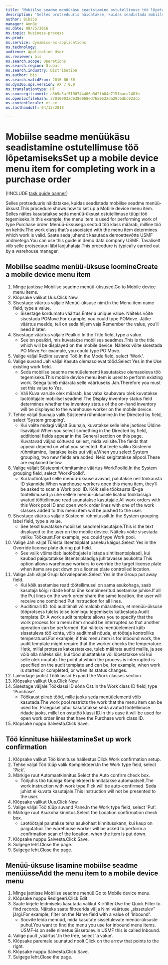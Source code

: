 ```yaml
--- 
title: "Mobiilse seadme menüükäsu seadistamine ostutellimuse töö lõpetamiseks"
description: "Selles protseduuris näidatakse, kuidas seadistada mobiilse seadme menüü-üksust."
author: BibiSp
manager: AnnBe
ms.date: 08/25/2016
ms.topic: business-process
ms.prod: 
ms.service: dynamics-ax-applications
ms.technology: 
audience: Application User
ms.reviewer: bis
ms.search.scope: Operations
ms.search.region: Global
ms.search.industry: Distribution
ms.author: bis
ms.search.validFrom: 2016-06-30
ms.dyn365.ops.version: AX 7.0.0
ms.translationtype: HT
ms.sourcegitcommit: a8b5a5af5108744406a3d2fb84d7151baea2481b
ms.openlocfilehash: 37010003ad638e068ed7650532da29c6dbc033cb
ms.contentlocale: et-ee
ms.lasthandoff: 04/13/2018

---
```

# <a name="set-up-a-mobile-device-menu-item-for-completing-work-in-a-purchase-order"></a><span data-ttu-id="43d62-103">Mobiilse seadme menüükäsu seadistamine ostutellimuse töö lõpetamiseks</span><span class="sxs-lookup"><span data-stu-id="43d62-103">Set up a mobile device menu item for completing work in a purchase order</span></span>

[!INCLUDE [task guide banner](../../includes/task-guide-banner.md)]

<span data-ttu-id="43d62-104">Selles protseduuris näidatakse, kuidas seadistada mobiilse seadme menüü-üksust.</span><span class="sxs-lookup"><span data-stu-id="43d62-104">This procedure shows how to set up a Mobile device menu item.</span></span> <span data-ttu-id="43d62-105">Selles näites kasutatakse seda menüü-üksust ostutellimuse tüüpi töö tegemiseks.</span><span class="sxs-lookup"><span data-stu-id="43d62-105">In this example, the menu item is used for performing work of type Purchase order.</span></span> <span data-ttu-id="43d62-106">Menüü-üksusega seotud töö klass määrab, milline töö on kehtiv.</span><span class="sxs-lookup"><span data-stu-id="43d62-106">The work class that’s associated with the menu item determines which work is valid.</span></span> <span data-ttu-id="43d62-107">Saate seda juhendit kasutada demoettevõtte USMF andmetega.</span><span class="sxs-lookup"><span data-stu-id="43d62-107">You can use this guide in demo data company USMF.</span></span> <span data-ttu-id="43d62-108">Tavaliselt viib selle protseduuri läbi laojuhataja.</span><span class="sxs-lookup"><span data-stu-id="43d62-108">This procedure is typically carried out by a warehouse manager.</span></span>


## <a name="create-a-mobile-device-menu-item"></a><span data-ttu-id="43d62-109">Mobiilse seadme menüü-üksuse loomine</span><span class="sxs-lookup"><span data-stu-id="43d62-109">Create a mobile device menu item</span></span>
1. <span data-ttu-id="43d62-110">Minge jaotisse Mobiilse seadme menüü-üksused.</span><span class="sxs-lookup"><span data-stu-id="43d62-110">Go to Mobile device menu items.</span></span>
2. <span data-ttu-id="43d62-111">Klõpsake valikut Uus.</span><span class="sxs-lookup"><span data-stu-id="43d62-111">Click New.</span></span>
3. <span data-ttu-id="43d62-112">Sisestage väärtus väljale Menüü-üksuse nimi.</span><span class="sxs-lookup"><span data-stu-id="43d62-112">In the Menu item name field, type a value.</span></span>
    * <span data-ttu-id="43d62-113">Sisestage kordumatu väärtus.</span><span class="sxs-lookup"><span data-stu-id="43d62-113">Enter a unique value.</span></span> <span data-ttu-id="43d62-114">Näiteks võite sisestada POMove.</span><span class="sxs-lookup"><span data-stu-id="43d62-114">For example, you could type POMove.</span></span> <span data-ttu-id="43d62-115">Jätke väärtus meelde, teil on seda hiljem vaja.</span><span class="sxs-lookup"><span data-stu-id="43d62-115">Remember the value, you'll need it later.</span></span>  
4. <span data-ttu-id="43d62-116">Sisestage väärtus väljale Pealkiri.</span><span class="sxs-lookup"><span data-stu-id="43d62-116">In the Title field, type a value.</span></span>
    * <span data-ttu-id="43d62-117">See on pealkiri, mis kuvatakse mobiilses seadmes.</span><span class="sxs-lookup"><span data-stu-id="43d62-117">This is the title which will be displayed on the mobile device.</span></span> <span data-ttu-id="43d62-118">Näiteks võite sisestada PO Move.</span><span class="sxs-lookup"><span data-stu-id="43d62-118">For example, you could type PO Move.</span></span>  
5. <span data-ttu-id="43d62-119">Valige väljal Režiim suvand Töö.</span><span class="sxs-lookup"><span data-stu-id="43d62-119">In the Mode field, select 'Work'.</span></span>
6. <span data-ttu-id="43d62-120">Valige suvand Jah väljal Kasuta olemasolevat tööd.</span><span class="sxs-lookup"><span data-stu-id="43d62-120">Select Yes in the Use existing work field.</span></span>
    * <span data-ttu-id="43d62-121">Seda mobiilse seadme menüüelementi kasutatakse olemasoleva töö tegemiseks.</span><span class="sxs-lookup"><span data-stu-id="43d62-121">This mobile device menu item is used to perform existing work.</span></span> <span data-ttu-id="43d62-122">Seega tuleb määrata selle väärtuseks Jah.</span><span class="sxs-lookup"><span data-stu-id="43d62-122">Therefore you must set this value to Yes.</span></span>  
    * <span data-ttu-id="43d62-123">Väli Kuva varude olek määrab, kas vaba kaubavaru olek kuvatakse laotöötajale mobiilsel seadmel.</span><span class="sxs-lookup"><span data-stu-id="43d62-123">The Display inventory status field determines whether the inventory status of the on-hand inventory will be displayed to the warehouse worker on the mobile device.</span></span>  
7. <span data-ttu-id="43d62-124">Tehke väljal Suunaja valik Süsteemi rühmitamine.</span><span class="sxs-lookup"><span data-stu-id="43d62-124">In the Directed by field, select 'System grouping'.</span></span>
    * <span data-ttu-id="43d62-125">Kui valite midagi väljalt Suunaja, kuvatakse selle lehe jaotises Üldine lisaväljad.</span><span class="sxs-lookup"><span data-stu-id="43d62-125">When you select something in the Directed by field, additional fields appear in the General section on this page.</span></span> <span data-ttu-id="43d62-126">Kuvatavad väljad sõltuvad sellest, mida valisite.</span><span class="sxs-lookup"><span data-stu-id="43d62-126">The fields that appear depend on what you selected.</span></span> <span data-ttu-id="43d62-127">Kui teete valiku Süsteemi rühmitamine, lisatakse kaks uut välja.</span><span class="sxs-lookup"><span data-stu-id="43d62-127">When you select System grouping, two new fields are added.</span></span> <span data-ttu-id="43d62-128">Neid selgitatakse allpool.</span><span class="sxs-lookup"><span data-stu-id="43d62-128">These are explained below.</span></span>  
8. <span data-ttu-id="43d62-129">Valige väljalt Süsteemi rühmitamine väärtus WorkPoolId.</span><span class="sxs-lookup"><span data-stu-id="43d62-129">In the System grouping field, select 'WorkPoolId'.</span></span>
    * <span data-ttu-id="43d62-130">Kui laotöötajad selle menüü-üksuse avavad, palutakse neil töökausta ID skannida.</span><span class="sxs-lookup"><span data-stu-id="43d62-130">When warehouse workers open this menu item, they’ll be asked to scan a Work pool ID.</span></span> <span data-ttu-id="43d62-131">Kõik selle töökausta ID-ga töötellimused ja ühe sellele menüü-üksusele lisatud tööklassiga avatud töötellimuse read suunatakse kasutajale.</span><span class="sxs-lookup"><span data-stu-id="43d62-131">All work orders with this Work pool ID and open work order lines with one of the work classes added to this menu item will be pushed to the user.</span></span>  
9. <span data-ttu-id="43d62-132">Sisestage väärtus väljale Süsteemi rühmitussilt.</span><span class="sxs-lookup"><span data-stu-id="43d62-132">In the System grouping label field, type a value.</span></span>
    * <span data-ttu-id="43d62-133">See tekst kuvatakse mobiilsel seadmel kasutajale.</span><span class="sxs-lookup"><span data-stu-id="43d62-133">This is the text displayed to the user on the mobile device.</span></span> <span data-ttu-id="43d62-134">Näiteks võite sisestada valiku Töökaust.</span><span class="sxs-lookup"><span data-stu-id="43d62-134">For example, you could type Work pool.</span></span>  
10. <span data-ttu-id="43d62-135">Valige Jah väljal Tühista litsentsiplaat paneku käigus.</span><span class="sxs-lookup"><span data-stu-id="43d62-135">Select Yes in the Override license plate during put field.</span></span>
    * <span data-ttu-id="43d62-136">See valik võimaldab laotöötajatel alistada sihtlitsentsiplaadi, kui kaubad paigutatakse litsentsiplaadiga juhitavasse asukohta.</span><span class="sxs-lookup"><span data-stu-id="43d62-136">This option allows warehouse workers to override the target license plate when items are put down on a license plate controlled location.</span></span>  
11. <span data-ttu-id="43d62-137">Valige Jah väljal Grupi kõrvalepanek.</span><span class="sxs-lookup"><span data-stu-id="43d62-137">Select Yes in the Group put away field.</span></span>
    * <span data-ttu-id="43d62-138">Kui kõik asetamise read töötellimusel on sama asukohaga, saab kasutaja kõigi ridade kohta ühe kombineeritud asetamise juhise.</span><span class="sxs-lookup"><span data-stu-id="43d62-138">If all the Put lines on the work order share the same location, the user will receive one combined Put instruction for all lines.</span></span>  
    * <span data-ttu-id="43d62-139">Auditimalli ID: töö auditimall võimaldab määratleda, et menüü-üksuse tööprotsess tuleks teise toimingu tegemiseks katkestada.</span><span class="sxs-lookup"><span data-stu-id="43d62-139">Audit template ID: A work audit template allows you to specify that the work process for a menu item should be interrupted so that another operation can be performed.</span></span> <span data-ttu-id="43d62-140">Kui näiteks menüüelement käib sissetuleva töö kohta, võib auditimall nõuda, et töötaja kontrolliks temperatuuri.</span><span class="sxs-lookup"><span data-stu-id="43d62-140">For example, if this menu item is for inbound work, the audit template might require that the worker checks the temperature.</span></span> <span data-ttu-id="43d62-141">Hetk, millal protsess katkestatakse, tuleb määrata auditi mallis, ja see võib olla näiteks siis, kui tööd alustatakse või lõpetatakse või kui selle olek muutub.</span><span class="sxs-lookup"><span data-stu-id="43d62-141">The point at which the process is interrupted is specified on the audit template and can be, for example, when work is started or completed, or when its status changes.</span></span>  
12. <span data-ttu-id="43d62-142">Laiendage jaotist Tööklassid.</span><span class="sxs-lookup"><span data-stu-id="43d62-142">Expand the Work classes section.</span></span>
13. <span data-ttu-id="43d62-143">Klõpsake valikut Uus.</span><span class="sxs-lookup"><span data-stu-id="43d62-143">Click New.</span></span>
14. <span data-ttu-id="43d62-144">Sisestage väljale Tööklassi ID sõna Ost.</span><span class="sxs-lookup"><span data-stu-id="43d62-144">In the Work class ID field, type 'Purchase'.</span></span>
    * <span data-ttu-id="43d62-145">Töökaust piirab tööd, mille jaoks seda menüüelementi võib kasutada.</span><span class="sxs-lookup"><span data-stu-id="43d62-145">The work pool restricts the work that the menu item can be used for.</span></span> <span data-ttu-id="43d62-146">Praegusel juhul kasutatakse seda avatud töötellimuse ridade jaoks, millel on ostutöö klassi ID.</span><span class="sxs-lookup"><span data-stu-id="43d62-146">In this case it will be used for open work order lines that have the Purchase work class ID.</span></span>  
15. <span data-ttu-id="43d62-147">Klõpsake nuppu Salvesta.</span><span class="sxs-lookup"><span data-stu-id="43d62-147">Click Save.</span></span>

## <a name="set-up-work-confirmation"></a><span data-ttu-id="43d62-148">Töö kinnituse häälestamine</span><span class="sxs-lookup"><span data-stu-id="43d62-148">Set up work confirmation</span></span>
1. <span data-ttu-id="43d62-149">Klõpsake valikut Töö kinnituse häälestus.</span><span class="sxs-lookup"><span data-stu-id="43d62-149">Click Work confirmation setup.</span></span>
2. <span data-ttu-id="43d62-150">Tehke väljal Töö tüüp valik Komplekteeri.</span><span class="sxs-lookup"><span data-stu-id="43d62-150">In the Work type field, select 'Pick'.</span></span>
3. <span data-ttu-id="43d62-151">Märkige ruut Automaatkinnitus.</span><span class="sxs-lookup"><span data-stu-id="43d62-151">Select the Auto confirm check box.</span></span>
    * <span data-ttu-id="43d62-152">Tööjuhis töö tüübiga Komplekteeri kinnitatakse automaatselt.</span><span class="sxs-lookup"><span data-stu-id="43d62-152">The work instruction with work type Pick will be auto-confirmed.</span></span> <span data-ttu-id="43d62-153">Seda juhist ei kuvata kasutajale.</span><span class="sxs-lookup"><span data-stu-id="43d62-153">This instruction will not be presented to the user.</span></span>  
4. <span data-ttu-id="43d62-154">Klõpsake valikut Uus.</span><span class="sxs-lookup"><span data-stu-id="43d62-154">Click New.</span></span>
5. <span data-ttu-id="43d62-155">Valige väljal Töö tüüp suvand Pane.</span><span class="sxs-lookup"><span data-stu-id="43d62-155">In the Work type field, select 'Put'.</span></span>
6. <span data-ttu-id="43d62-156">Märkige ruut Asukoha kinnitus.</span><span class="sxs-lookup"><span data-stu-id="43d62-156">Select the Location confirmation check box.</span></span>
    * <span data-ttu-id="43d62-157">Laotöötajal palutakse teha asukohast kinnitusskann, kui kaup on paigutatud.</span><span class="sxs-lookup"><span data-stu-id="43d62-157">The warehouse worker will be asked to perform a confirmation scan of the location, when the item is put down.</span></span>  
7. <span data-ttu-id="43d62-158">Klõpsake nuppu Salvesta.</span><span class="sxs-lookup"><span data-stu-id="43d62-158">Click Save.</span></span>
8. <span data-ttu-id="43d62-159">Sulgege leht.</span><span class="sxs-lookup"><span data-stu-id="43d62-159">Close the page.</span></span>
9. <span data-ttu-id="43d62-160">Sulgege leht.</span><span class="sxs-lookup"><span data-stu-id="43d62-160">Close the page.</span></span>

## <a name="add-the-menu-item-to-a-mobile-device-menu"></a><span data-ttu-id="43d62-161">Menüü-üksuse lisamine mobiilse seadme menüüsse</span><span class="sxs-lookup"><span data-stu-id="43d62-161">Add the menu item to a mobile device menu</span></span>
1. <span data-ttu-id="43d62-162">Minge jaotisse Mobiilse seadme menüü.</span><span class="sxs-lookup"><span data-stu-id="43d62-162">Go to Mobile device menu.</span></span>
2. <span data-ttu-id="43d62-163">Klõpsake nuppu Redigeeri.</span><span class="sxs-lookup"><span data-stu-id="43d62-163">Click Edit.</span></span>
3. <span data-ttu-id="43d62-164">Saate kirjete leidmiseks kasutada valikut Kiirfilter.</span><span class="sxs-lookup"><span data-stu-id="43d62-164">Use the Quick Filter to find records.</span></span> <span data-ttu-id="43d62-165">Näiteks saate filtreerida välja Nimi väärtuse „sissetulev” järgi.</span><span class="sxs-lookup"><span data-stu-id="43d62-165">For example, filter on the Name field with a value of 'inbound'.</span></span>
    * <span data-ttu-id="43d62-166">Soovite leida menüüd, mida kasutate sissetulevate menüü-üksuste puhul.</span><span class="sxs-lookup"><span data-stu-id="43d62-166">You want to find the menu you use for inbound menu items.</span></span> <span data-ttu-id="43d62-167">USMF-is on selle nimetus Sissetulev.</span><span class="sxs-lookup"><span data-stu-id="43d62-167">In USMF this is called Inbound.</span></span>  
4. <span data-ttu-id="43d62-168">Valige puult „väärtus”.</span><span class="sxs-lookup"><span data-stu-id="43d62-168">In the tree, select 'a value'.</span></span>
5. <span data-ttu-id="43d62-169">Klõpsake paremale suunatud noolt.</span><span class="sxs-lookup"><span data-stu-id="43d62-169">Click on the arrow that points to the right.</span></span>
6. <span data-ttu-id="43d62-170">Klõpsake nuppu Salvesta.</span><span class="sxs-lookup"><span data-stu-id="43d62-170">Click Save.</span></span>
7. <span data-ttu-id="43d62-171">Sulgege leht.</span><span class="sxs-lookup"><span data-stu-id="43d62-171">Close the page.</span></span>


